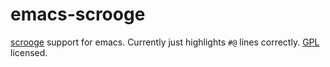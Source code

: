 emacs-scrooge
=============

[scrooge](http://twitter.github.io/scrooge/) support for emacs. Currently just highlights `#@` lines correctly. [GPL](GPL.md) licensed.
